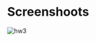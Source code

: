 # Screenshoots

![hw3](https://github.com/safaanilatasoy/Patika-Fimple-React-Bootcamp-Repo/assets/61758061/0cec513e-487d-4711-ac9d-7e904782a6a9)
